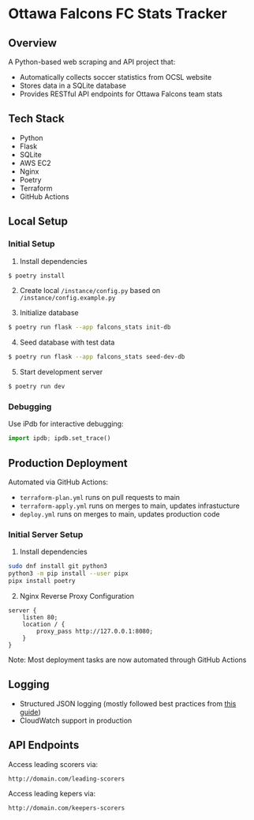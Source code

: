 # Ottawa Falcons FC Stats Tracker

## Overview

A Python-based web scraping and API project that:

- Automatically collects soccer statistics from OCSL website
- Stores data in a SQLite database
- Provides RESTful API endpoints for Ottawa Falcons team stats

## Tech Stack

- Python
- Flask
- SQLite
- AWS EC2
- Nginx
- Poetry
- Terraform
- GitHub Actions

## Local Setup

### Initial Setup

1. Install dependencies

```bash
$ poetry install
```

2. Create local `/instance/config.py` based on `/instance/config.example.py`

3. Initialize database

```bash
$ poetry run flask --app falcons_stats init-db
```

4. Seed database with test data

```bash
$ poetry run flask --app falcons_stats seed-dev-db
```

5. Start development server

```bash
$ poetry run dev
```

### Debugging

Use iPdb for interactive debugging:

```python
import ipdb; ipdb.set_trace()
```

## Production Deployment

Automated via GitHub Actions:

- `terraform-plan.yml` runs on pull requests to main
- `terraform-apply.yml` runs on merges to main, updates infrastucture
- `deploy.yml` runs on merges to main, updates production code

### Initial Server Setup

1. Install dependencies

```bash
sudo dnf install git python3
python3 -m pip install --user pipx
pipx install poetry
```

2. Nginx Reverse Proxy Configuration

```nginx
server {
    listen 80;
    location / {
        proxy_pass http://127.0.0.1:8080;
    }
}
```

Note: Most deployment tasks are now automated through GitHub Actions

## Logging

- Structured JSON logging (mostly followed best practices from [this guide](https://betterstack.com/community/guides/logging/how-to-start-logging-with-python/#structured-json-logging-in-python))
- CloudWatch support in production

## API Endpoints

Access leading scorers via:

```
http://domain.com/leading-scorers
```

Access leading kepers via:

```
http://domain.com/keepers-scorers
```
